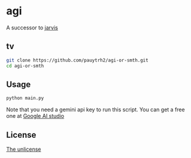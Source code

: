 # agi

A successor to [jarvis](https://github.com/pauytrh2/jarvis)

## tv

```bash
git clone https://github.com/pauytrh2/agi-or-smth.git
cd agi-or-smth
```

## Usage

```bash
python main.py
```

Note that you need a gemini api key to run this script. You can get a free one at [Google AI studio](https://aistudio.google.com/apikey)

## License

[The unlicense](https://unlicense.org/)
